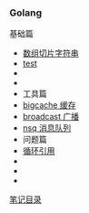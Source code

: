 ### Golang

基础篇

- [数组切片字符串](./base/arraySliceString/)
- [test](./base/test/)
- []()
- []()
- []()
  工具篇
- [bigcache 缓存](./tools/bigcache/)
- [broadcast 广播](./tools/broadcast/)
- [nsq 消息队列](./tools/nsq/)
- []()
  问题篇
- [循环引用](./Q%26A/circularReference/)
- []()
- []()
- []()

[笔记目录](../../README.md)
